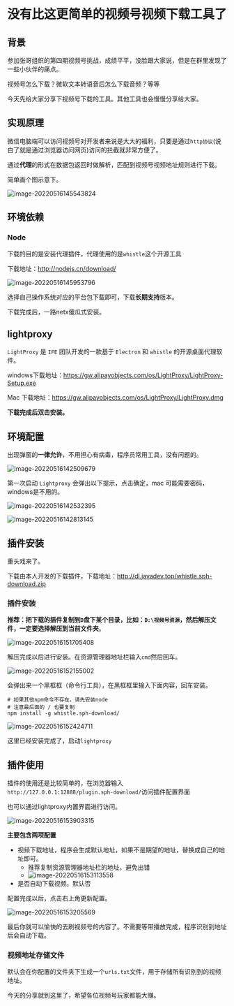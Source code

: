 # 没有比这更简单的视频号视频下载工具了

## 背景

参加张哥组织的第四期视频号挑战，成绩平平，没脸跟大家说，但是在群里发现了一些小伙伴的痛点。

视频号怎么下载？微软文本转语音后怎么下载音频？等等

今天先给大家分享下视频号下载的工具。其他工具也会慢慢分享给大家。

## 实现原理

微信电脑端可以访问视频号对开发者来说是大大的福利，只要是通过`http协议`(说白了就是通过浏览器访问网页)访问的拦截就非常方便了。

通过**代理**的形式在数据包返回时做解析，匹配到视频号视频地址规则进行下载。

简单画个图示意下。

![image-20220516145543824](https://blog.javadev.top/pic-img/image-20220516145543824.png)

## 环境依赖

### Node 

下载的目的是安装代理插件，代理使用的是`whistle`这个开源工具

下载地址：http://nodejs.cn/download/	

![image-20220516145953796](https://blog.javadev.top/pic-img/image-20220516145953796.png)

选择自己操作系统对应的平台包下载即可，下载**长期支持**版本。

下载完成后，一路netx傻瓜式安装。

## lightproxy

`LightProxy` 是 `IFE` 团队开发的一款基于 `Electron` 和 `whistle` 的开源桌面代理软件。

windows下载地址：https://gw.alipayobjects.com/os/LightProxy/LightProxy-Setup.exe

Mac 下载地址：https://gw.alipayobjects.com/os/LightProxy/LightProxy.dmg

**下载完成后双击安装。**

## 环境配置

出现弹窗的**一律允许**，不用担心有病毒，程序员常用工具，没有问题的。

![image-20220516142509679](https://blog.javadev.top/pic-img/image-20220516142509679.png)

第一次启动 `Lightproxy` 会弹出以下提示，点击确定，mac 可能需要密码，windows是不用的。

![image-20220516142532395](https://blog.javadev.top/pic-img/image-20220516142532395.png)

![image-20220516142813145](https://blog.javadev.top/pic-img/image-20220516142813145.png)

## 插件安装

重头戏来了。

下载由本人开发的下载插件，下载地址：http://dl.javadev.top/whistle.sph-download.zip

### 插件安装

**推荐：**把下载的插件复制到`D`盘下某个目录，比如：`D:\视频号资源`，然后解压文件，一定要选择**解压到当前文件夹**。

![image-20220516151705408](https://blog.javadev.top/pic-img/image-20220516151705408.png)

解压完成以后进行安装。在资源管理器地址栏输入`cmd`然后回车。

![image-20220516152155002](https://blog.javadev.top/pic-img/image-20220516152155002.png)

会弹出来一个黑框框（命令行工具），在黑框框里输入下面内容，回车安装。

```shell
# 如果其他npm命令不存在，请先安装node 
# 注意最后面的 / 也要复制
npm install -g whistle.sph-download/
```

![image-20220516152424711](https://blog.javadev.top/pic-img/image-20220516152424711.png)

这里已经安装完成了，启动`lightproxy`

## 插件使用

插件的使用还是比较简单的，在浏览器输入`http://127.0.0.1:12888/plugin.sph-download/`访问插件配置界面

也可以通过lightproxy内置界面进行访问。

![image-20220516153903315](https://blog.javadev.top/pic-img/image-20220516153903315.png)

**主要包含两项配置**

- 视频下载地址，程序会生成默认地址，如果不是期望的地址，替换成自己的地址即可。
  - 推荐复制资源管理器地址栏的地址，避免出错
  - ![image-20220516153113558](https://blog.javadev.top/pic-img/image-20220516153113558.png)
- 是否自动下载视频。默认否

配置完成以后，点击右上角更新配置。

![image-20220516153205569](https://blog.javadev.top/pic-img/image-20220516153205569.png)

最后你就可以愉快的去刷视频号的内容了。不需要等带播放完成，程序识别到地址后会自动下载。



### 视频地址存储文件

默认会在你配置的文件夹下生成一个`urls.txt`文件，用于存储所有识别到的视频地址。



今天的分享就到这里了，希望各位视频号玩家都能大赚。

